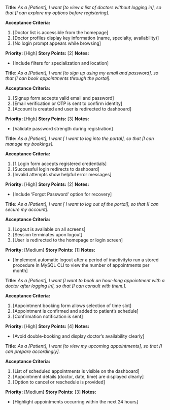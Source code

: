 **Title:**
_As a [Patient], I want [to view a list of doctors without logging in], so that [I can explore my options before registering]._

**Acceptance Criteria:**
1. [Doctor list is accessible from the homepage]
2. [Doctor profiles display key information (name, specialty, availability)]
3. [No login prompt appears while browsing]

**Priority:** [High]
**Story Points:** [2]
**Notes:**
- [Include filters for specialization and location]
  

**Title:**
_As a [Patient], I want [to sign up using my email and password], so that [I can book appointments through the portal]._

**Acceptance Criteria:**
1. [Signup form accepts valid email and password]
2. [Email verification or OTP is sent to confirm identity]
3. [Account is created and user is redirected to dashboard]

**Priority:** [High]
**Story Points:** [3]
**Notes:**
- [Validate password strength during registration]


**Title:**
_As a [Patient], I want [ I want to log into the portal], so that [I can manage my bookings]._

**Acceptance Criteria:**
1. [1.Login form accepts registered credentials]
2. [Successful login redirects to dashboard]
3. [Invalid attempts show helpful error messages]

**Priority:** [High]
**Story Points:** [2]
**Notes:**
- [Include ‘Forgot Password’ option for recovery]

**Title:**
_As a [Patient], I want [ I want to log out of the portal], so that [I can secure my account]._

**Acceptance Criteria:**
1. [Logout is available on all screens]
2. [Session terminates upon logout]
3. [User is redirected to the homepage or login screen]

**Priority:** [Medium]
**Story Points:** [1]
**Notes:**
- [Implement automatic logout after a period of inactivityto run a stored procedure in MySQL CLI to view the number of appointments per month]

**Title:**
_As a [Patient], I want [I want to book an hour-long appointment with a doctor after logging in], so that [I can consult with them.]._

**Acceptance Criteria:**
1. [Appointment booking form allows selection of time slot]
2. [Appointment is confirmed and added to patient’s schedule]
3. [Confirmation notification is sent]

**Priority:** [High]
**Story Points:** [4]
**Notes:**
- [Avoid double-booking and display doctor’s availability clearly]

**Title:**
_As a [Patient], I want [to view my upcoming appointments], so that [I can prepare accordingly]._

**Acceptance Criteria:**
1. [List of scheduled appointments is visible on the dashboard]
2. [Appointment details (doctor, date, time) are displayed clearly]
3. [Option to cancel or reschedule is provided]

**Priority:** [Medium]
**Story Points:** [3]
**Notes:**
- [Highlight appointments occurring within the next 24 hours]

